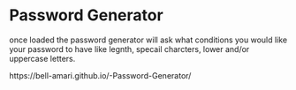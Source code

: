 <h1>Password Generator</h1>
<p>once loaded the password generator will ask what conditions you would like your password to have like legnth, specail charcters, lower and/or uppercase letters.</p>
https://bell-amari.github.io/-Password-Generator/
